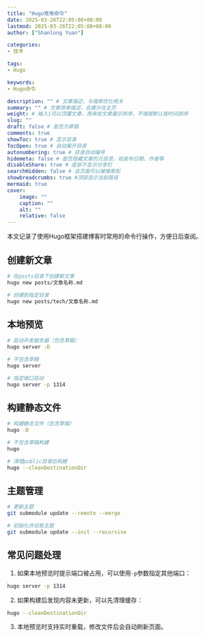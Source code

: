 ```yaml
---
title: "Hugo常用命令"
date: 2025-03-26T22:05:08+08:00
lastmod: 2025-03-26T22:05:08+08:00
author: ["Shanlong Yuan"]

categories:
- 技术

tags:
- Hugo

keywords:
- Hugo命令

description: "" # 文章描述，与搜索优化相关
summary: "" # 文章简单描述，会展示在主页
weight: # 输入1可以顶置文章，用来给文章展示排序，不填就默认按时间排序
slug: ""
draft: false # 是否为草稿
comments: true
showToc: true # 显示目录
TocOpen: true # 自动展开目录
autonumbering: true # 目录自动编号
hidemeta: false # 是否隐藏文章的元信息，如发布日期、作者等
disableShare: true # 底部不显示分享栏
searchHidden: false # 该页面可以被搜索到
showbreadcrumbs: true #顶部显示当前路径
mermaid: true
cover:
    image: ""
    caption: ""
    alt: ""
    relative: false
---
```


本文记录了使用Hugo框架搭建博客时常用的命令行操作，方便日后查阅。

## 创建新文章

```bash
# 在posts目录下创建新文章
hugo new posts/文章名称.md

# 创建到指定目录
hugo new posts/tech/文章名称.md
```

## 本地预览

```bash
# 启动开发服务器（包含草稿）
hugo server -D

# 不包含草稿
hugo server

# 指定端口启动
hugo server -p 1314
```

## 构建静态文件

```bash
# 构建静态文件（包含草稿）
hugo -D

# 不包含草稿构建
hugo

# 清理public目录后构建
hugo --cleanDestinationDir
```

## 主题管理

```bash
# 更新主题
git submodule update --remote --merge

# 初始化并拉取主题
git submodule update --init --recursive
```

## 常见问题处理

1. 如果本地预览时提示端口被占用，可以使用`-p`参数指定其他端口：
```bash
hugo server -p 1314
```

2. 如果构建后发现内容未更新，可以先清理缓存：
```bash
hugo --cleanDestinationDir
```

3. 本地预览时支持实时重载，修改文件后会自动刷新页面。
